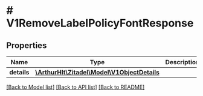 # # V1RemoveLabelPolicyFontResponse

## Properties

Name | Type | Description | Notes
------------ | ------------- | ------------- | -------------
**details** | [**\ArthurHlt\Zitadel\Model\V1ObjectDetails**](V1ObjectDetails.md) |  | [optional]

[[Back to Model list]](../../README.md#models) [[Back to API list]](../../README.md#endpoints) [[Back to README]](../../README.md)
